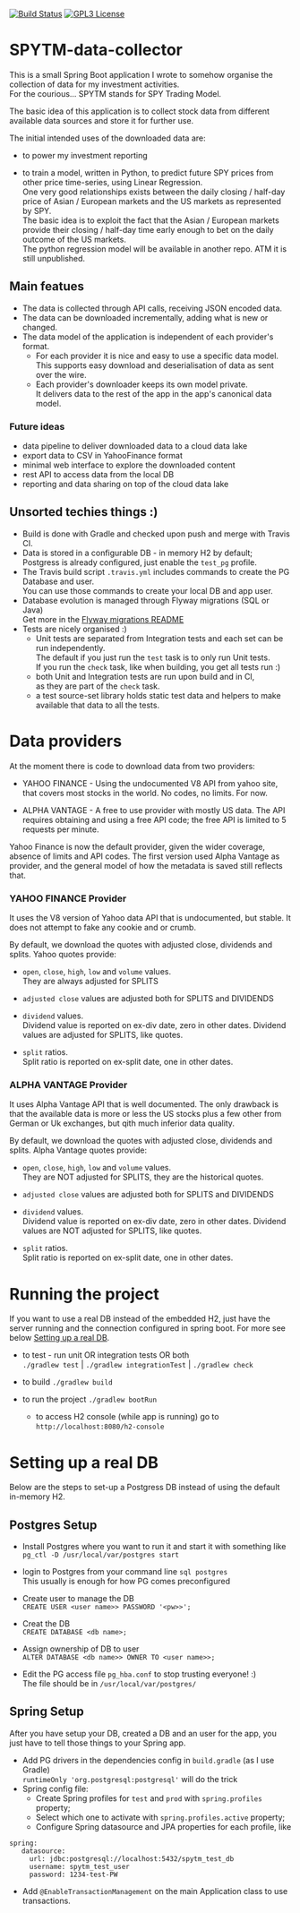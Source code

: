 [![Build Status](https://travis-ci.com/RobMcZag/SPYTM-data-collector.svg?branch=master)](https://travis-ci.com/RobMcZag/SPYTM-data-collector)
[![GPL3 License](https://img.shields.io/badge/license-GPL3-green)](LICENSE)

# SPYTM-data-collector

This is a small Spring Boot application I wrote to somehow organise the collection of data for my investment activities.  
For the courious... SPYTM stands for SPY Trading Model.

The basic idea of this application is to collect stock data from different available 
data sources and store it for further use.

The initial intended uses of the downloaded data are:

* to power my investment reporting

* to train a model, written in Python, to predict future SPY prices 
  from other price time-series, using Linear Regression.  
  One very good relationships exists between the daily closing / half-day price 
  of Asian / European markets and the US markets as represented by SPY.  
  The basic idea is to exploit the fact that the Asian / European markets provide their 
  closing / half-day time early enough to bet on the daily outcome of the US markets.  
  The python regression model will be available in another repo. ATM it is still unpublished. 

## Main featues
* The data is collected through API calls, receiving JSON encoded data.
* The data can be downloaded incrementally, adding what is new or changed.
* The data model of the application is independent of each provider's format.
  * For each provider it is nice and easy to use a specific data model.   
  This supports easy download and deserialisation of data as sent over the wire.
  * Each provider's downloader keeps its own model private.   
  It delivers data to the rest of the app in the app's canonical data model.

### Future ideas
* data pipeline to deliver downloaded data to a cloud data lake
* export data to CSV in YahooFinance format
* minimal web interface to explore the downloaded content 
* rest API to access data from the local DB
* reporting and data sharing on top of the cloud data lake
 

## Unsorted techies things :)
* Build is done with Gradle and checked upon push and merge with Travis CI.  
* Data is stored in a configurable DB - in memory H2 by default;  
Postgress is already configured, just enable the `test_pg` profile.  
* The Travis build script `.travis.yml` includes commands to create the PG Database and user.    
You can use those commands to create your local DB and app user.
* Database evolution is managed through Flyway migrations (SQL or Java)  
Get more in the [Flyway migrations README](src/main/resources/db/migration/README.md)
* Tests are nicely organised :)
  * Unit tests are separated from Integration tests and each set can be run independently.  
    The default if you just run the `test` task is to only run Unit tests.  
    If you run the `check` task, like when building, you get all tests run :)
  * both Unit and Integration tests are run upon build and in CI,  
    as they are part of the `check` task. 
  * a test source-set library holds static test data and helpers to make available 
    that data to all the tests.  

# Data providers
At the moment there is code to download data from two providers:

* YAHOO FINANCE - Using the undocumented V8 API from yahoo site,
  that covers most stocks in the world. 
  No codes, no limits. For now.
  
* ALPHA VANTAGE - A free to use provider with mostly US data.
  The API requires obtaining and using a free API code;
  the free API is limited to 5 requests per minute.

Yahoo Finance is now the default provider, given the wider coverage, 
absence of limits and API codes.
The first version used Alpha Vantage as provider, and the general model
of how the metadata is saved still reflects that.
 
### YAHOO FINANCE Provider
It uses the V8 version of Yahoo data API that is undocumented, but stable.
It does not attempt to fake any cookie and or crumb.

By default, we download the quotes with adjusted close, dividends and splits.
Yahoo quotes provide:

* `open`, `close`, `high`, `low` and `volume` values.  
  They are always adjusted for SPLITS
  
* `adjusted close` values are adjusted both for SPLITS and DIVIDENDS

* `dividend` values.  
  Dividend value is reported on ex-div date, zero in other dates.
  Dividend values are adjusted for SPLITS, like quotes.

* `split` ratios.  
  Split ratio is reported on ex-split date, one in other dates.

### ALPHA VANTAGE Provider
It uses Alpha Vantage API that is well documented.
The only drawback is that the available data is more or less the US stocks
plus a few other from German or Uk exchanges, but qith much inferior data quality.

By default, we download the quotes with adjusted close, dividends and splits.
Alpha Vantage quotes provide:

* `open`, `close`, `high`, `low` and `volume` values.  
  They are NOT adjusted for SPLITS, they are the historical quotes.

* `adjusted close` values are adjusted both for SPLITS and DIVIDENDS

* `dividend` values.  
  Dividend value is reported on ex-div date, zero in other dates.
  Dividend values are NOT adjusted for SPLITS, like quotes.

* `split` ratios.  
  Split ratio is reported on ex-split date, one in other dates.

# Running the project
If you want to use a real DB instead of the embedded H2, 
just have the server running and the connection configured in spring boot.
For more see below [Setting up a real DB](#DBsetup).

* to test  - run unit OR integration tests OR both  
`./gradlew test` | `./gradlew integrationTest` | `./gradlew check`   

* to build `./gradlew build`
* to run the project `./gradlew bootRun`
  * to access H2 console (while app is running) go to 
  `http://localhost:8080/h2-console`


# <A name="DBsetup" id="DBsetup"></A> Setting up a real DB 
Below are the steps to set-up a Postgress DB instead of using the default in-memory H2.

## Postgres Setup
* Install Postgres where you want to run it and start it with something like  
`pg_ctl -D /usr/local/var/postgres start`

* login to Postgres from your command line `sql postgres`  
This usually is enough for how PG comes preconfigured
  
* Create user to manage the DB  
`CREATE USER <user name>> PASSWORD '<pw>>';`

* Creat the DB  
`CREATE DATABASE <db name>;`

* Assign ownership of DB to user  
`ALTER DATABASE <db name>> OWNER TO <user name>>;`

* Edit the PG access file `pg_hba.conf` to stop trusting everyone! :)  
The file should be in `/usr/local/var/postgres/`

## Spring Setup
After you have setup your DB, created a DB and an user for the app, 
you just have to tell those things to your Spring app.
  
* Add PG drivers in the dependencies config in `build.gradle` (as I use Gradle)  
`runtimeOnly 'org.postgresql:postgresql'` will do the trick
* Spring config file:
    * Create Spring profiles for `test` and `prod` with `spring.profiles` property;
    * Select which one to activate with `spring.profiles.active` property;
    * Configure Spring datasource and JPA properties for each profile, like
```
spring:
   datasource:
     url: jdbc:postgresql://localhost:5432/spytm_test_db
     username: spytm_test_user
     password: 1234-test-PW
```
* Add `@EnableTransactionManagement` on the main Application class to use transactions.
